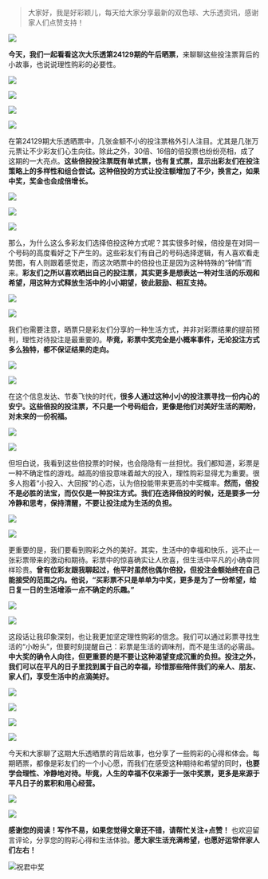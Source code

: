 > 大家好，我是好彩颖儿，每天给大家分享最新的双色球、大乐透资讯，感谢家人们点赞支持！

![](https://cdn.jsdelivr.net/gh/wangwenjie1314/PicCDN/2024-7-12/1720763627240-image.png)

**今天，我们一起看看这次大乐透第24129期的午后晒票**，来聊聊这些投注票背后的小故事，也说说理性购彩的必要性。


![](https://cdn.jsdelivr.net/gh/wangwenjie1314/PicCDN/2024-11-6/1730874156539-image.png)


![](https://cdn.jsdelivr.net/gh/wangwenjie1314/PicCDN/2024-11-6/1730874628458-image.png)


![](https://cdn.jsdelivr.net/gh/wangwenjie1314/PicCDN/2024-11-6/1730874347081-image.png)

![](https://cdn.jsdelivr.net/gh/wangwenjie1314/PicCDN/2024-11-6/1730874397282-image.png)


在第24129期大乐透晒票中，几张金额不小的投注票格外引人注目。尤其是几张万元票让不少彩友们心生向往。除此之外，30倍、16倍的倍投票也纷纷亮相，成了这期的一大亮点。**这些倍投投注票既有单式票，也有复式票，显示出彩友们在投注策略上的多样性和组合尝试。这种倍投的方式让投注额增加了不少，换言之，如果中奖，奖金也会成倍增长。**


![](https://cdn.jsdelivr.net/gh/wangwenjie1314/PicCDN/2024-11-6/1730875041339-image.png)


![](https://cdn.jsdelivr.net/gh/wangwenjie1314/PicCDN/2024-11-6/1730874750617-image.png)


![](https://cdn.jsdelivr.net/gh/wangwenjie1314/PicCDN/2024-11-6/1730874758400-image.png)


那么，为什么这么多彩友们选择倍投这种方式呢？其实很多时候，倍投是在对同一个号码的高度看好之下产生的。这些彩友们有自己的号码选择逻辑，有人喜欢看走势图，有人则跟着感觉走，而这次晒票中的倍投也正是因为这种特殊的“钟情”而来。**彩友们之所以喜欢晒出自己的投注票，其实更多是想表达一种对生活的乐观和希望，用这种方式释放生活中的小小期望，彼此鼓励、相互支持。**

![](https://cdn.jsdelivr.net/gh/wangwenjie1314/PicCDN/2024-11-6/1730874680536-image.png)

![](https://cdn.jsdelivr.net/gh/wangwenjie1314/PicCDN/2024-11-6/1730874688848-image.png)


我们也需要注意，晒票只是彩友们分享的一种生活方式，并非对彩票结果的提前预判，理性对待投注是最重要的。**毕竟，彩票中奖完全是小概率事件，无论投注方式多么独特，都不保证结果的走向。**


![](https://cdn.jsdelivr.net/gh/wangwenjie1314/PicCDN/2024-11-6/1730874993205-image.png)

![](https://cdn.jsdelivr.net/gh/wangwenjie1314/PicCDN/2024-11-6/1730874953751-image.png)



在这个信息发达、节奏飞快的时代，**很多人通过这种小小的投注票寻找一份内心的安宁。这些倍投的投注票，不只是一个号码组合，更像是他们对美好生活的期盼，对未来的一份祝福。**


![](https://cdn.jsdelivr.net/gh/wangwenjie1314/PicCDN/2024-11-6/1730875085214-image.png)


![](https://cdn.jsdelivr.net/gh/wangwenjie1314/PicCDN/2024-11-6/1730875128845-image.png)


但坦白说，我看到这些倍投票的时候，也会隐隐有一丝担忧。我们都知道，彩票是一种不确定性的游戏。越高的倍投意味着越大的投入，理性购彩显得尤为重要。很多人抱着“小投入、大回报”的心态，认为倍投能带来更高的中奖概率。**然而，倍投不是必胜的法宝，而仅仅是一种投注方式。我们在选择倍投的时候，还是要多一分冷静和思考，保持清醒，不要让投注成为生活的负担。**


![](https://cdn.jsdelivr.net/gh/wangwenjie1314/PicCDN/2024-11-6/1730875204287-image.png)


![](https://cdn.jsdelivr.net/gh/wangwenjie1314/PicCDN/2024-11-6/1730875211616-image.png)

更重要的是，我们要看到购彩之外的美好。其实，生活中的幸福和快乐，远不止一张彩票带来的激动和期待。彩票中的惊喜确实让人欣喜，但生活中平凡的小确幸同样珍贵。**曾有位彩友跟我聊起过，他平时虽然也偶尔倍投，但投注金额始终在自己能接受的范围之内。他说，“买彩票不只是单单为中奖，更多是为了一份希望，给日复一日的生活增添一点不确定的乐趣。”**


![](https://cdn.jsdelivr.net/gh/wangwenjie1314/PicCDN/2024-11-6/1730874895665-image.png)

![](https://cdn.jsdelivr.net/gh/wangwenjie1314/PicCDN/2024-11-6/1730874856201-image.png)


这段话让我印象深刻，也让我更加坚定理性购彩的信念。我们可以通过彩票寻找生活的“小盼头”，但要时刻提醒自己：彩票是生活的调味剂，而不是生活的必需品。**中大奖的确令人向往，但更重要的是不要让这种渴望变成沉重的负担。投注之外，我们可以在平凡的日子里找到属于自己的幸福，珍惜那些陪伴我们的亲人、朋友、家人们，享受生活中的点滴美好。**


![](https://cdn.jsdelivr.net/gh/wangwenjie1314/PicCDN/2024-11-6/1730874162989-image.png)

![](https://cdn.jsdelivr.net/gh/wangwenjie1314/PicCDN/2024-11-6/1730874188916-image.png)

![](https://cdn.jsdelivr.net/gh/wangwenjie1314/PicCDN/2024-11-6/1730874198254-image.png)


![](https://cdn.jsdelivr.net/gh/wangwenjie1314/PicCDN/2024-11-6/1730874236575-image.png)

今天和大家聊了这期大乐透晒票的背后故事，也分享了一些购彩的心得和体会。每期晒票，都像是彩友们的一个小心愿，而我们在感受这种期待和希望的同时，**也要学会理性、冷静地对待。毕竟，人生的幸福不仅来源于一张中奖票，更多是来源于平凡日子的累积和用心经营。**


![](https://cdn.jsdelivr.net/gh/wangwenjie1314/PicCDN/2024-11-6/1730874177395-image.png)


![](https://cdn.jsdelivr.net/gh/wangwenjie1314/PicCDN/2024-11-6/1730874786636-image.png)


**感谢您的阅读！写作不易，如果您觉得文章还不错，请帮忙关注+点赞！** 也欢迎留言评论，分享您的购彩心得和生活体验。**愿大家生活充满希望，也愿好运常伴家人们左右！**

![祝君中奖](https://cdn.jsdelivr.net/gh/wangwenjie1314/PicCDN/2024-8-15/1723703020184-image.png)



